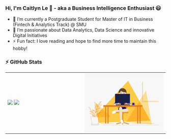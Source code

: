 ### Hi, I'm Caitlyn Le 👋 - aka a Business Intelligence Enthusiast :smiley:

- 🔭 I’m currently a Postgraduate Student for Master of IT in Business (Fintech & Analytics Track) @ SMU
- 🌱 I’m passionate about Data Analytics, Data Science and innovative Digital Initiatives
- ⚡ Fun fact: I love reading and hope to find more time to maintain this hobby!

### :zap: GitHub Stats

<table>
<tr>
  <td width="48%">
    <img src="https://github-readme-stats.vercel.app/api?username=CaitlynRepo&show_icons=true&hide=contribs,issues&hide_border=true" />
    <img src="https://github-readme-stats.vercel.app/api/top-langs/?username=CaitlynRepo&layout=compact&show_icons=true&hide_border=true" />
  </td>
  <td width="52%"><img alt="gif" align="right" src="https://github.com/CaitlynRepo/CaitlynRepo/blob/main/d4tvukbt5mra37cvwklk.gif"/></td>
</tr>
<table>


